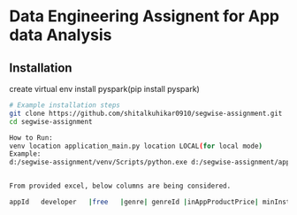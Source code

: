 
# Data Engineering Assignent for App data Analysis


## Installation

create virtual env
install pyspark(pip install pyspark)

```bash
# Example installation steps
git clone https://github.com/shitalkuhikar0910/segwise-assignment.git
cd segwise-assignment

How to Run: 
venv location application_main.py location LOCAL(for local mode)
Example:
d:/segwise-assignment/venv/Scripts/python.exe d:/segwise-assignment/application_main.py LOCAL


From provided excel, below columns are being considered.

appId	developer	|free	|genre|	genreId	|inAppProductPrice|	minInstalls|	price	|ratings|	len screenshots|	adSupported	|containsAds|	reviews|	releasedDayYear	|sale	|score|	releasedDay	|releasedYear|	releasedMonth|	dateUpdated


